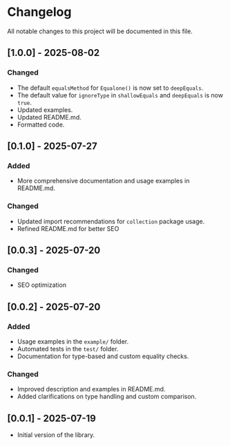 # Changelog

All notable changes to this project will be documented in this file.
## [1.0.0] - 2025-08-02
### Changed
- The default `equalsMethod` for `Equalone()` is now set to `deepEquals`.
- The default value for `ignoreType` in `shallowEquals` and `deepEquals` is now `true`.
- Updated examples.
- Updated README.md.
- Formatted code.

## [0.1.0] - 2025-07-27
### Added
- More comprehensive documentation and usage examples in README.md.

### Changed
- Updated import recommendations for `collection` package usage.
- Refined README.md for better SEO

## [0.0.3] - 2025-07-20
### Changed
- SEO optimization 

## [0.0.2] - 2025-07-20
### Added
- Usage examples in the `example/` folder.
- Automated tests in the `test/` folder.
- Documentation for type-based and custom equality checks.

### Changed
- Improved description and examples in README.md.
- Added clarifications on type handling and custom comparison.

## [0.0.1] - 2025-07-19

- Initial version of the library.

